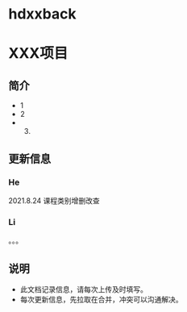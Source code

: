 # hdxxback
# XXX项目

## 简介

- 1
- 2
- 3.

## 更新信息

### He

2021.8.24 课程类别增删改查<br>

### Li

。。。

## 说明

* 此文档记录信息，请每次上传及时填写。
* 每次更新信息，先拉取在合并，冲突可以沟通解决。